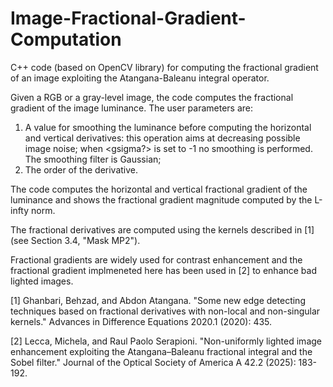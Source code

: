 # Image-Fractional-Gradient-Computation
C++ code (based on OpenCV library) for computing the fractional gradient of an image exploiting the Atangana-Baleanu integral operator. 


Given a RGB or a gray-level image, the code computes the fractional gradient of the image luminance. 
The user parameters are:
1) A value <gsigma> for smoothing the luminance before computing the horizontal and vertical derivatives: this operation aims at decreasing possible image noise; when <gsigma?> is set to -1 no smoothing is performed. The smoothing filter is Gaussian;
2) The order <sigma> of the derivative.

The code computes the horizontal and vertical fractional gradient of the luminance and shows the fractional gradient magnitude computed by the L-infty norm.

The fractional derivatives are computed using the kernels described in [1] (see Section 3.4, "Mask MP2").

Fractional gradients are widely used for contrast enhancement and the fractional gradient implmeneted here has been used in [2] to enhance bad lighted images.

[1] Ghanbari, Behzad, and Abdon Atangana. "Some new edge detecting techniques based on fractional derivatives with non-local and non-singular kernels." Advances in Difference Equations 2020.1 (2020): 435.

[2] Lecca, Michela, and Raul Paolo Serapioni. "Non-uniformly lighted image enhancement exploiting the Atangana–Baleanu fractional integral and the Sobel filter." Journal of the Optical Society of America A 42.2 (2025): 183-192.
